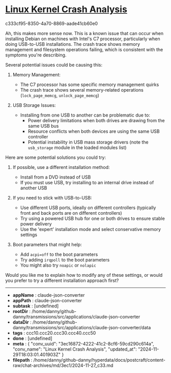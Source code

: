 # [Linux Kernel Crash Analysis](https://claude.ai/chat/3ec16872-4222-41c2-8cf6-59cd290c614a)

c333cf95-8350-4a70-8869-aade41cb60e0

 Ah, this makes more sense now. This is a known issue that can occur when installing Debian on machines with Intel's C7 processor, particularly when doing USB-to-USB installations. The crash trace shows memory management and filesystem operations failing, which is consistent with the symptoms you're describing.

Several potential issues could be causing this:

1. Memory Management:
   - The C7 processor has some specific memory management quirks
   - The crash trace shows several memory-related operations (`lock_page_memcg`, `unlock_page_memcg`)

2. USB Storage Issues:
   - Installing from one USB to another can be problematic due to:
     - Power delivery limitations when both drives are drawing from the same USB bus
     - Resource conflicts when both devices are using the same USB controller
     - Potential instability in USB mass storage drivers (note the `usb_storage` module in the loaded modules list)

Here are some potential solutions you could try:

1. If possible, use a different installation method:
   - Install from a DVD instead of USB
   - If you must use USB, try installing to an internal drive instead of another USB

2. If you need to stick with USB-to-USB:
   - Use different USB ports, ideally on different controllers (typically front and back ports are on different controllers)
   - Try using a powered USB hub for one or both drives to ensure stable power delivery
   - Use the 'expert' installation mode and select conservative memory settings

3. Boot parameters that might help:
   - Add `acpi=off` to the boot parameters
   - Try adding `irqpoll` to the boot parameters
   - You might also try `noapic` or `nolapic`

Would you like me to explain how to modify any of these settings, or would you prefer to try a different installation approach first?

---

* **appName** : claude-json-converter
* **appPath** : claude-json-converter
* **subtask** : [undefined]
* **rootDir** : /home/danny/github-danny/transmissions/src/applications/claude-json-converter
* **dataDir** : /home/danny/github-danny/transmissions/src/applications/claude-json-converter/data
* **tags** : ccc10.ccc20.ccc30.ccc40.ccc50
* **done** : [undefined]
* **meta** : {
  "conv_uuid": "3ec16872-4222-41c2-8cf6-59cd290c614a",
  "conv_name": "Linux Kernel Crash Analysis",
  "updated_at": "2024-11-29T18:03:01.401903Z"
}
* **filepath** : /home/danny/github-danny/hyperdata/docs/postcraft/content-raw/chat-archives/md/3ec1/2024-11-27_c33.md